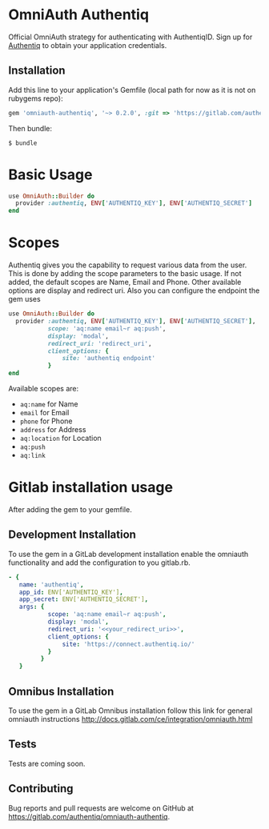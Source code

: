 # OmniAuth Authentiq

Official OmniAuth strategy for authenticating with AuthentiqID. Sign up for [Authentiq](https://www.authentiq.com/register/?utm_source=github&utm_medium=readme&utm_campaign=omniauth) to obtain your application credentials.

## Installation

Add this line to your application's Gemfile (local path for now as it is not on rubygems repo):

```ruby
gem 'omniauth-authentiq', '~> 0.2.0', :git => 'https://gitlab.com/authentiq/omniauth-authentiq.git'
```

Then bundle:

    $ bundle

# Basic Usage

```ruby
use OmniAuth::Builder do
  provider :authentiq, ENV['AUTHENTIQ_KEY'], ENV['AUTHENTIQ_SECRET']
end
```

# Scopes

Authentiq gives you the capability to request various data from the user. This is done by adding the scope parameters to the basic usage. If not added, the default scopes are Name, Email and Phone. Other available options are display and redirect uri. Also you can configure the endpoint the gem uses

```ruby
use OmniAuth::Builder do
  provider :authentiq, ENV['AUTHENTIQ_KEY'], ENV['AUTHENTIQ_SECRET'], 
           scope: 'aq:name email~r aq:push',
           display: 'modal',
           redirect_uri: 'redirect_uri',
           client_options: {
               site: 'authentiq endpoint'
           }
end
```

Available scopes are: 

- `aq:name` for Name
- `email` for Email
- `phone` for Phone
- `address` for Address
- `aq:location` for Location
- `aq:push`
- `aq:link` 

# Gitlab installation usage

After adding the gem to your gemfile.

## Development Installation

To use the gem in a GitLab development installation enable the omniauth functionality and add the configuration to you gitlab.rb.

```yaml
- { 
   name: 'authentiq',
   app_id: ENV['AUTHENTIQ_KEY'],
   app_secret: ENV['AUTHENTIQ_SECRET'],
   args: { 
           scope: 'aq:name email~r aq:push',
           display: 'modal',
           redirect_uri: '<<your_redirect_uri>>',
           client_options: {
               site: 'https://connect.authentiq.io/'
           }
         }
   }
```

## Omnibus Installation

To use the gem in a GitLab Omnibus installation follow this link for general omniauth instructions http://docs.gitlab.com/ce/integration/omniauth.html

## Tests

Tests are coming soon.

## Contributing

Bug reports and pull requests are welcome on GitHub at https://gitlab.com/authentiq/omniauth-authentiq.


